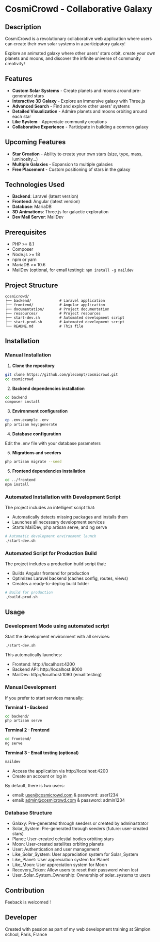 # CosmiCrowd - Collaborative Galaxy

## Description

CosmiCrowd is a revolutionary collaborative web application where users can create their own solar systems in a participatory galaxy!

Explore an animated galaxy where other users' stars orbit, create your own planets and moons, and discover the infinite universe of community creativity!

## Features

- **Custom Solar Systems** - Create planets and moons around pre-generated stars
- **Interactive 3D Galaxy** - Explore an immersive galaxy with Three.js
- **Advanced Search** - Find and explore other users' systems
- **Detailed Visualization** - Admire planets and moons orbiting around each star
- **Like System** - Appreciate community creations
- **Collaborative Experience** - Participate in building a common galaxy

## Upcoming Features

- **Star Creation** - Ability to create your own stars (size, type, mass, luminosity...)
- **Multiple Galaxies** - Expansion to multiple galaxies
- **Free Placement** - Custom positioning of stars in the galaxy

## Technologies Used

- **Backend**: Laravel (latest version)
- **Frontend**: Angular (latest version)
- **Database**: MariaDB
- **3D Animations**: Three.js for galactic exploration
- **Dev Mail Server**: MailDev

## Prerequisites

- PHP >= 8.1
- Composer
- Node.js >= 18
- npm or yarn
- MariaDB >= 10.6
- MailDev (optional, for email testing): `npm install -g maildev`

## Project Structure

```
cosmicrowd/
├── backend/             # Laravel application
├── frontend/            # Angular application
├── documentation/       # Project documentation
├── ressources/          # Project resources
├── start-dev.sh         # Automated development script
├── start-prod.sh        # Automated development script
└── README.md            # This file
```

## Installation

### Manual Installation

1. **Clone the repository**
```bash
git clone https://github.com/plecompt/cosmicrowd.git
cd cosmicrowd
```

2. **Backend dependencies installation**
```bash
cd backend
composer install
```

3. **Environment configuration**
```bash
cp .env.example .env
php artisan key:generate
```

4. **Database configuration**

Edit the .env file with your database parameters

5. **Migrations and seeders**
```bash
php artisan migrate --seed
```

5. **Frontend dependencies installation**
```bash
cd ../frontend
npm install
```

### Automated Installation with Development Script

The project includes an intelligent script that:

- Automatically detects missing packages and installs them
- Launches all necessary development services
- Starts MailDev, php artisan serve, and ng serve

```bash
# Automatic development environment launch
./start-dev.sh
```

### Automated Script for Production Build

The project includes a production build script that:

- Builds Angular frontend for production
- Optimizes Laravel backend (caches config, routes, views)
- Creates a ready-to-deploy build folder

```bash
# Build for production
./build-prod.sh
```

## Usage

### Development Mode using automated script

Start the development environment with all services:
```bash
./start-dev.sh
```
This automatically launches:

- Frontend: http://localhost:4200
- Backend API: http://localhost:8000
- MailDev: http://localhost:1080 (email testing)

### Manual Development

If you prefer to start services manually:

**Terminal 1 - Backend**
```bash
cd backend/
php artisan serve
```

**Terminal 2 - Frontend**
```bash
cd frontend/
ng serve
```

**Terminal 3 - Email testing (optional)**
```bash
maildev
```

- Access the application via http://localhost:4200
- Create an account or log in

By default, there is two users:

- email: user@cosmicrowd.com & password: user1234 
- email: admin@cosmicrowd.com & password: admin1234
                                             

### Database Structure

- Galaxy: Pre-generated through seeders or created by adminastrator
- Solar_System: Pre-generated through seeders (future: user-created stars)
- Planet: User-created celestial bodies orbiting stars
- Moon: User-created satellites orbiting planets
- User: Authentication and user management
- Like_Solar_System: User appreciation system for Solar_System
- Like_Planet: User appreciation system for Planet
- Like_Moon: User appreciation system for Moon
- Recovery_Token: Allow users to reset their password when lost
- User_Solar_System_Ownership: Ownership of solar_systems to users

## Contribution ##

Feeback is welcomed !

## Developer ##

Created with passion as part of my web development training at Simplon school, Paris, France